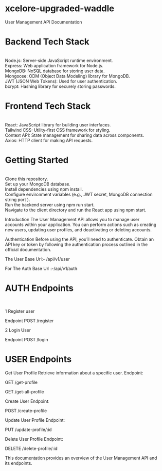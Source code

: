# xcelore-upgraded-waddle

User Management API Documentation

<h1>Backend Tech Stack </h1>
<br/>
Node.js: Server-side JavaScript runtime environment.
<br/>
Express: Web application framework for Node.js.
<br/>
MongoDB: NoSQL database for storing user data.
<br/>
Mongoose: ODM (Object Data Modeling) library for MongoDB.
<br/>
JWT (JSON Web Tokens): Used for user authentication.
<br/>
bcrypt: Hashing library for securely storing passwords.
<br/>
<h1>Frontend Tech Stack</h1>
<br/>
React: JavaScript library for building user interfaces.
<br/>
Tailwind CSS: Utility-first CSS framework for styling.
<br/>
Context API: State management for sharing data across components.
<br/>
Axios: HTTP client for making API requests.
<br/>
<h1>Getting Started</h1>
<br/>
Clone this repository.
<br/>
Set up your MongoDB database.
<br/>
Install dependencies using npm install.
<br/>
Configure environment variables (e.g., JWT secret, MongoDB connection string port ).
<br/>
Run the backend server using npm run start.
<br/>
Navigate to the client directory and run the React app using npm start.

<br/>

Introduction The User Management API allows you to manage user accounts within your application. You can perform actions such as creating new users, updating user profiles, and deactivating or deleting accounts.

Authentication Before using the API, you’ll need to authenticate. Obtain an API key or token by following the authentication process outlined in the official documentation.

The User Base Url:- /api/v1/user
<br/>

For The Auth Base Url :-/api/v1/auth

<H1>AUTH Endpoints </H1>
<br/>

1 Register user

Endpoint POST /register

2 Login User

Endpoint POST /login

<h1> USER Endpoints </h1>

Get User Profile Retrieve information about a specific user.
Endpoint:

GET /get-profile

GET /get-all-profile

Create User
Endpoint:

POST /create-profile

Update User Profile
Endpoint:

PUT /update-profile/:id

Delete User Profile
Endpoint:

DELETE /delete-profile/:id

This documentation provides an overview of the User Management API and its endpoints.
